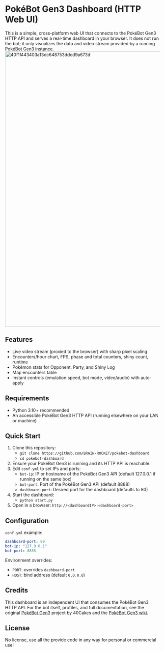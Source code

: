 # PokéBot Gen3 Dashboard (HTTP Web UI)

This is a simple, cross-platform web UI that connects to the PokéBot Gen3 HTTP API and serves a real-time dashboard in your browser. It does not run the bot; it only visualizes the data and video stream provided by a running PokéBot Gen3 instance.
<img width="1574" height="896" alt="40f1f443403a13dc648753ddcd9a673d" src="https://github.com/user-attachments/assets/edd92d42-738f-479d-bd1c-e25fc52f3c19" />

## Features
- Live video stream (proxied to the browser) with sharp pixel scaling
- Encounters/hour chart, FPS, phase and total counters, shiny count, runtime
- Pokémon stats for Opponent, Party, and Shiny Log
- Map encounters table
- Instant controls (emulation speed, bot mode, video/audio) with auto-apply


## Requirements
- Python 3.10+ recommended
- An accessible PokéBot Gen3 HTTP API (running elsewhere on your LAN or machine)

## Quick Start
1. Clone this repository:
   - `git clone https://github.com/BRAIN-ROCKET/pokebot-dashboard`
   - `cd pokebot-dashboard`
2. Ensure your PokéBot Gen3 is running and its HTTP API is reachable.
3. Edit `conf.yml` to set IPs and ports:
   - `bot-ip`: IP or hostname of the PokéBot Gen3 API (default 127.0.0.1 if running on the same box)
   - `bot-port`: Port of the PokéBot Gen3 API (default 8888)
   - `dashboard-port`: Desired port for the dashboard (defaults to 80)
4. Start the dashboard:
   - `python start.py`
5. Open in a browser: `http://<dashboardIP>:<dashboard-port>`

## Configuration
`conf.yml` example:
```yaml
dashboard-port: 80
bot-ip: "127.0.0.1"
bot-port: 8888
```
Environment overrides:
- `PORT`: overrides `dashboard-port`
- `HOST`: bind address (default `0.0.0.0`)

## Credits
This dashboard is an independent UI that consumes the PokéBot Gen3 HTTP API. For the bot itself, profiles, and full documentation, see the original [PokéBot Gen3](https://github.com/40Cakes/pokebot-gen3) project by 40Cakes and the [PokéBot Gen3 wiki](https://github.com/40Cakes/pokebot-gen3/tree/main/wiki).

## License

No license, use all the provide code in any way for personal or commercial use!
